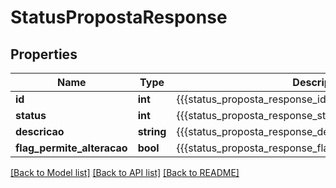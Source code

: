 # StatusPropostaResponse

## Properties
Name | Type | Description | Notes
------------ | ------------- | ------------- | -------------
**id** | **int** | {{{status_proposta_response_id_value}}} | [optional] 
**status** | **int** | {{{status_proposta_response_status_value}}} | [optional] 
**descricao** | **string** | {{{status_proposta_response_descricao_value}}} | [optional] 
**flag_permite_alteracao** | **bool** | {{{status_proposta_response_flag_permite_alteracao_value}}} | [optional] 

[[Back to Model list]](../README.md#documentation-for-models) [[Back to API list]](../README.md#documentation-for-api-endpoints) [[Back to README]](../README.md)


